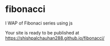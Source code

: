 # fibonacci
I WAP of Fibonaci series using js

Your site is ready to be published at https://shishpalchauhan288.github.io/fibonacci/
